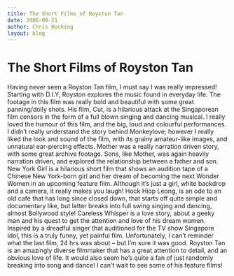 ```yaml
---
title: The Short Films of Royston Tan
date: 2006-08-21
author: Chris Hocking
layout: blog
---
```

# The Short Films of Royston Tan

Having never seen a Royston Tan film, I must say I was really impressed! Starting with D.I.Y, Royston explores the music found in everyday life. The footage in this film was really bold and beautiful with some great panning/dolly shots. His film, Cut, is a hilarious attack at the Singaporean film censors in the form of a full blown singing and dancing musical. I really loved the humour of this film, and the big, loud and colourful performances. I didn’t really understand the story behind Monkeylove; however I really liked the look and sound of the film, with its grainy amateur-like images, and unnatural ear-piercing effects. Mother was a really narration driven story, with some great archive footage. Sons, like Mother, was again heavily narration driven, and explored the relationship between a father and son. New York Girl is a hilarious short film that shows an audition tape of a Chinese New York-born girl and her dream of becoming the next Wonder Women in an upcoming feature film. Although it’s just a girl, white backdrop and a camera, it really makes you laugh! Hock Hiop Leong, is an ode to an old café that has long since closed down, that starts off quite simple and documentary like, but latter breaks into full swing singing and dancing, almost Bollywood style! Careless Whisper is a love story, about a geeky man and his quest to get the attention and love of his dream women. Inspired by a dreadful singer that auditioned for the TV show Singapore Idol, this is a truly funny, yet painful film. Unfortunately, I can’t reminder what the last film, 24 hrs was about – but I’m sure it was good. Royston Tan is an amazingly diverse filmmaker that has a great attention to detail, and an obvious love of life. It would also seem he’s quite a fan of just randomly breaking into song and dance! I can’t wait to see some of his feature films!